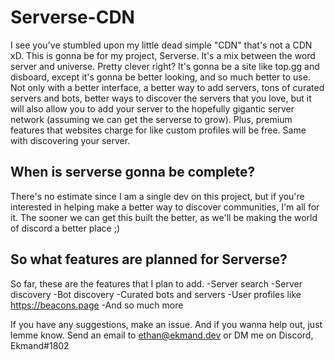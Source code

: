 # Serverse-CDN
I see you've stumbled upon my little dead simple "CDN" that's not a CDN xD. This is gonna be for my project, Serverse. It's a mix between the word server and universe. Pretty clever right? It's gonna be a site like top.gg and disboard, except it's gonna be better looking, and so much better to use. Not only with a better interface, a better way to add servers, tons of curated servers and bots, better ways to discover the servers that you love, but it will also allow you to add your server to the hopefully gigantic server network (assuming we can get the serverse to grow). Plus, premium features that websites charge for like custom profiles will be free. Same with discovering your server.

## When is serverse gonna be complete?
There's no estimate since I am a single dev on this project, but if you're interested in helping make a better way to discover communities, I'm all for it. The sooner we can get this built the better, as we'll be making the world of discord a better place ;) 

## So what features are planned for Serverse?
So far, these are the features that I plan to add.
-Server search
-Server discovery
-Bot discovery
-Curated bots and servers
-User profiles like https://beacons.page
-And so much more

If you have any suggestions, make an issue. And if you wanna help out, just lemme know. Send an email to ethan@ekmand.dev or DM me on Discord, Ekmand#1802
